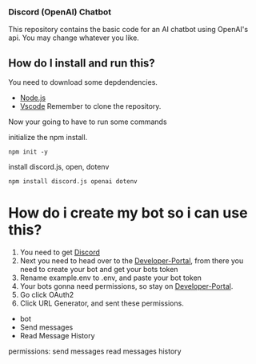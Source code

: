 ### Discord (OpenAI) Chatbot
This repository contains the basic code for an AI chatbot using OpenAI's api.
You may change whatever you like.

## How do I install and run this?
You need to download some depdendencies.
- [Node.js](https://nodejs.org/en)
- [Vscode](https://code.visualstudio.com/)
Remember to clone the repository.

Now your going to have to run some commands

initialize the npm install.
```shell
npm init -y
```
install discord.js, open, dotenv
```shell
npm install discord.js openai dotenv
```
# How do i create my bot so i can use this?
1. You need to get [Discord](discord.com)
2. Next you need to head over to the [Developer-Portal](https://discord.com/developers/applications), from there you need to create your bot and get your bots token
3. Rename example.env to .env, and paste your bot token
4. Your bots gonna need permissions, so stay on [Developer-Portal](https://discord.com/developers/applications).
5. Go click OAuth2
6. Click URL Generator, and sent these permissions.
- bot
- Send messages
- Read Message History



permissions:
send messages
read messages history
